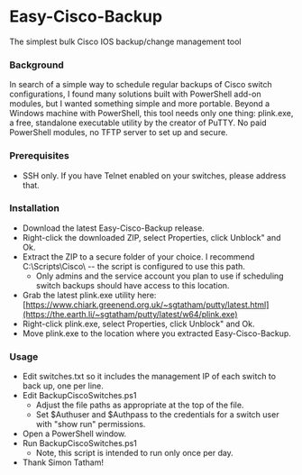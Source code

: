 # Easy-Cisco-Backup
The simplest bulk Cisco IOS backup/change management tool  

### Background
In search of a simple way to schedule regular backups of Cisco switch configurations, I found many solutions built with PowerShell add-on modules, but I wanted something simple and more portable.  Beyond a Windows machine with PowerShell, this tool needs only one thing: plink.exe, a free, standalone executable utility by the creator of PuTTY.  No paid PowerShell modules, no TFTP server to set up and secure.

### Prerequisites
  - SSH only.  If you have Telnet enabled on your switches, please address that.

### Installation
  - Download the latest Easy-Cisco-Backup release.
  - Right-click the downloaded ZIP, select Properties, click Unblock" and Ok.
  - Extract the ZIP to a secure folder of your choice.  I recommend C:\Scripts\Cisco\ -- the script is configured to use this path.
    - Only admins and the service account you plan to use if scheduling switch backups should have access to this location.
  - Grab the latest plink.exe utility here: [https://www.chiark.greenend.org.uk/~sgtatham/putty/latest.html](https://the.earth.li/~sgtatham/putty/latest/w64/plink.exe)
  - Right-click plink.exe, select Properties, click Unblock" and Ok.
  - Move plink.exe to the location where you extracted Easy-Cisco-Backup.

### Usage
  - Edit switches.txt so it includes the management IP of each switch to back up, one per line.
  - Edit BackupCiscoSwitches.ps1
    - Adjust the file paths as appropriate at the top of the file.
    - Set $Authuser and $Authpass to the credentials for a switch user with "show run" permissions.
  - Open a PowerShell window.
  - Run BackupCiscoSwitches.ps1
    - Note, this script is intended to run only once per day.
  - Thank Simon Tatham!
